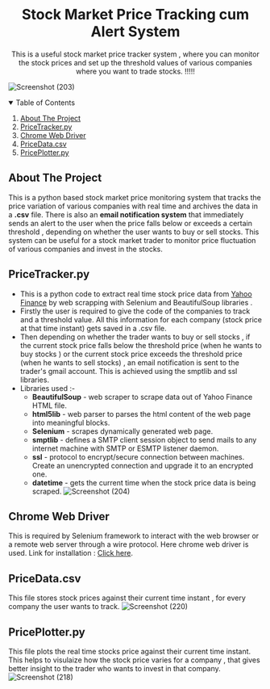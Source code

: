 <!--
*** Thanks for checking out the Best-README-Template. If you have a suggestion
*** that would make this better, please fork the repo and create a pull request
*** or simply open an issue with the tag "enhancement".
*** Thanks again! Now go create something AMAZING! :D
-->



<!--  -->
<!--
*** I'm using markdown "reference style" links for readability.
*** Reference links are enclosed in brackets [ ] instead of parentheses ( ).
*** See the bottom of this document for the declaration of the reference variables
*** for contributors-url, forks-url, etc. This is an optional, concise syntax you may use.
*** https://www.markdownguide.org/basic-syntax/#reference-style-links
-->
<!--
[![Contributors][contributors-shield]][contributors-url]
[![Forks][forks-shield]][forks-url]
[![Stargazers][stars-shield]][stars-url]
[![Issues][issues-shield]][issues-url]
[![MIT License][license-shield]][license-url]
[![LinkedIn][linkedin-shield]][linkedin-url]
-->


<!-- PROJECT LOGO -->
<br />
<p align="center">
  </a>


  <h1 align="center">Stock Market Price Tracking cum Alert System</h1>


  <p align="center">
    This is a useful stock market price tracker system , where you can monitor the stock prices and set up the threshold values of various companies where you want to trade stocks. !!!!! 
  </p>
</p>

![Screenshot (203)](https://user-images.githubusercontent.com/75406889/124596596-17b74900-de80-11eb-88f0-bd688a2ccca2.png)

<!-- TABLE OF CONTENTS -->
<details open="open">
  <summary>Table of Contents</summary>
  <ol>
    <li>
      <a href="#about-the-project">About The Project</a>
    </li>
    <li>
      <a href="#pricetrackerpy">PriceTracker.py</a>
    </li>
    <li>
      <a href="#chrome-web-driver">Chrome Web Driver</a>
    </li>
    <li>
      <a href="#pricedatacsv">PriceData.csv</a>
    </li>
    <li>
      <a href="#priceplotterpy">PricePlotter.py</a>
    </li>
    <!--
    <li><a href="#acknowledgements">Acknowledgements</a></li>
    -->
  </ol>
</details>



<!-- ABOUT THE PROJECT -->
## About The Project

This is a python based stock market price monitoring system that tracks the price variation of various companies with real time and archives the data in a **.csv** file. There is also an **email notification system** that immediately sends an alert to the user when the price falls below or exceeds a certain threshold , depending on whether the user wants to buy or sell stocks. This system can be useful for a stock market trader to monitor price fluctuation of various companies and invest in the stocks. 

<!--PriceTracker.py-->
## PriceTracker.py 
- This is a python code to extract real time stock price data from  [Yahoo Finance](https://in.finance.yahoo.com/) by web scrapping with Selenium and BeautifulSoup libraries .
- Firstly the user is required to give the code of the companies to track and a threshold value. All this information for each company (stock price at that time instant) gets saved in a .csv file.
- Then depending on whether the trader wants to buy or sell stocks , if the current stock price falls below the threshold price (when he wants to buy stocks ) or the current stock price exceeds the threshold price (when he wants to sell stocks) , an email notification is sent to the trader's gmail account. This is achieved using the smptlib and ssl libraries.
- Libraries used :-
    - **BeautifulSoup** - web scraper to scrape data out of Yahoo Finance HTML file.
    - **html5lib** - web parser to parses the html content of the web page into meaningful blocks.
    - **Selenium** - scrapes dynamically generated web page.
    - **smptlib** -  defines a SMTP client session object to send mails to any internet machine with SMTP or ESMTP listener daemon.
    - **ssl** - protocol to encrypt/secure connection between machines. Create an unencrypted connection and upgrade it to an encrypted one.
    - **datetime** - gets the current time when the stock price data is being scraped.
![Screenshot (204)](https://user-images.githubusercontent.com/75406889/124605333-6c12f680-de89-11eb-8105-c9a813c7e44a.png)

## Chrome Web Driver
This is required by Selenium framework to interact with the web browser or a remote web server through a wire protocol. Here chrome web driver is used.
Link for installation : [Click here](https://chromedriver.chromium.org/downloads).

## PriceData.csv
This file stores stock prices against their current time instant , for every company the user wants to track.
![Screenshot (220)](https://user-images.githubusercontent.com/75406889/124955387-a240a980-e034-11eb-851f-f657c0c8810a.png)


## PricePlotter.py
This file plots the real time stocks price against their current time instant. This helps to visulaize how the stock price varies for a company , that gives better insight to the trader who wants to invest in that company.
![Screenshot (218)](https://user-images.githubusercontent.com/75406889/124953776-0e221280-e033-11eb-880e-42be02498dff.png)


<!-- CONTRIBUTING 
## Contributing

Contributions are what make the open source community such an amazing place to be learn, inspire, and create. Any contributions you make are **greatly appreciated**.

1. Fork the Project
2. Create your Feature Branch (`git checkout -b feature/AmazingFeature`)
3. Commit your Changes (`git commit -m 'Add some AmazingFeature'`)
4. Push to the Branch (`git push origin feature/AmazingFeature`)
5. Open a Pull Request

-->

<!-- LICENSE 
## License

Distributed under the MIT License. See `LICENSE` for more information.

-->

<!-- CONTACT 
## Contact

Your Name - [@your_twitter](https://twitter.com/your_username) - email@example.com

Project Link: [https://github.com/your_username/repo_name](https://github.com/your_username/repo_name)
-->


<!-- ACKNOWLEDGEMENTS 
## Acknowledgements
* [GitHub Emoji Cheat Sheet](https://www.webpagefx.com/tools/emoji-cheat-sheet)
* [Img Shields](https://shields.io)
* [Choose an Open Source License](https://choosealicense.com)
* [GitHub Pages](https://pages.github.com)
* [Animate.css](https://daneden.github.io/animate.css)
* [Loaders.css](https://connoratherton.com/loaders)
* [Slick Carousel](https://kenwheeler.github.io/slick)
* [Smooth Scroll](https://github.com/cferdinandi/smooth-scroll)
* [Sticky Kit](http://leafo.net/sticky-kit)
* [JVectorMap](http://jvectormap.com)
* [Font Awesome](https://fontawesome.com)

-->



<!-- MARKDOWN LINKS & IMAGES -->
<!-- https://www.markdownguide.org/basic-syntax/#reference-style-links -->
[contributors-shield]: https://img.shields.io/github/contributors/othneildrew/Best-README-Template.svg?style=for-the-badge
[contributors-url]: https://github.com/othneildrew/Best-README-Template/graphs/contributors
[forks-shield]: https://img.shields.io/github/forks/othneildrew/Best-README-Template.svg?style=for-the-badge
[forks-url]: https://github.com/othneildrew/Best-README-Template/network/members
[stars-shield]: https://img.shields.io/github/stars/othneildrew/Best-README-Template.svg?style=for-the-badge
[stars-url]: https://github.com/othneildrew/Best-README-Template/stargazers
[issues-shield]: https://img.shields.io/github/issues/othneildrew/Best-README-Template.svg?style=for-the-badge
[issues-url]: https://github.com/othneildrew/Best-README-Template/issues
[license-shield]: https://img.shields.io/github/license/othneildrew/Best-README-Template.svg?style=for-the-badge
[license-url]: https://github.com/othneildrew/Best-README-Template/blob/master/LICENSE.txt
[linkedin-shield]: https://img.shields.io/badge/-LinkedIn-black.svg?style=for-the-badge&logo=linkedin&colorB=555
[linkedin-url]: https://linkedin.com/in/othneildrew
[product-screenshot]: images/screenshot.png
